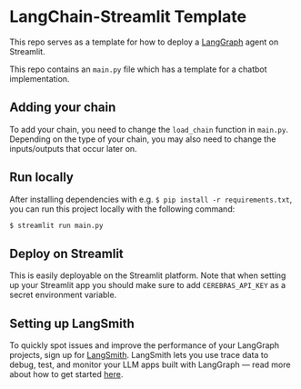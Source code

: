 # LangChain-Streamlit Template

This repo serves as a template for how to deploy a [LangGraph](https://langchain-ai.github.io/langgraph/) agent on Streamlit.

This repo contains an `main.py` file which has a template for a chatbot implementation.

## Adding your chain

To add your chain, you need to change the `load_chain` function in `main.py`.
Depending on the type of your chain, you may also need to change the inputs/outputs that occur later on.

## Run locally

After installing dependencies with e.g. `$ pip install -r requirements.txt`, you can run this project locally with the following command:

```sh
$ streamlit run main.py
```

## Deploy on Streamlit

This is easily deployable on the Streamlit platform.
Note that when setting up your Streamlit app you should make sure to add `CEREBRAS_API_KEY` as a secret environment variable.

## Setting up LangSmith

To quickly spot issues and improve the performance of your LangGraph projects, sign up for [LangSmith](https://docs.smith.langchain.com/). LangSmith lets you use trace data to debug, test, and monitor your LLM apps built with LangGraph — read more about how to get started [here](https://docs.smith.langchain.com/).
